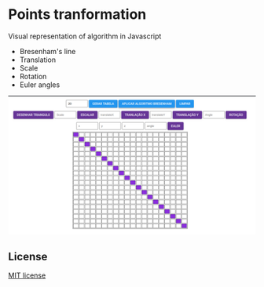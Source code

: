 # Points tranformation


Visual representation of algorithm in Javascript
* Bresenham's line
* Translation
* Scale
* Rotation
* Euler angles

![Image description](sample.png)

## License

[MIT license](LICENSE)
